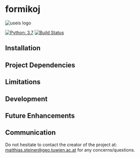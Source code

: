 # formikoj

![useis logo](../media/logo/formikoj_logo.svg "formikoj logo")

[![Python: 3.7](https://img.shields.io/badge/Python-3.7-blue.svg)](#)
[![Build Status](https://travis-ci.org/GeorgiosGoniotakis/python-hierarchy.svg?branch=master)](https://travis-ci.org/GeorgiosGoniotakis/python-hierarchy)

## Installation

## Project Dependencies

## Limitations

## Development

## Future Enhancements

## Communication

Do not hesitate to contact the creator of the project at: [matthias.steiner@geo.tuwien.ac.at](mailto:matthias.steiner@geo.tuwien.ac.at) for any concerns/questions.
